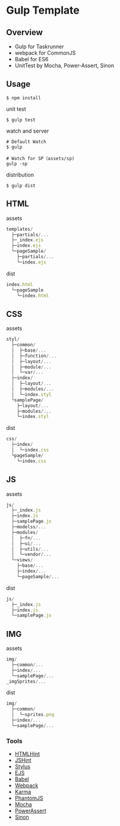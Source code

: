 # Gulp Template


## Overview

- Gulp for Taskrunner
- webpack for CommonJS
- Babel for ES6
- UnitTest by Mocha, Power-Assert, Sinon


## Usage

```
$ npm install
```

unit test

```
$ gulp test
```

watch and server  

```
# Default Watch
$ gulp

# Watch for SP（assets/sp)
gulp -sp
```

distribution  

```
$ gulp dist
```


## HTML

assets

```javascript
templates/
  ├─partials/...
  ├─_index.ejs
  ├─index.ejs
  └─pageSample/
    ├─partials/...
    └─index.ejs
```

dist

```javascript
index.html
  └─pageSample
    └─index.html
```


## CSS

assets

```javascript
styl/
  ├─common/
  │  ├─base/...
  │  ├─function/...
  │  ├─layout/...
  │  ├─module/...
  │  └─var/...
  ├─index/
  │  ├─layout/...
  │  ├─modules/...
  │  └─index.styl
  └samplePage/
    ├─layout/...
    ├─modules/...
    └─index.styl
```

dist

```javascript
css/
  ├─index/
  │  └─index.css
  └pageSample/
    └─index.css
```

## JS

assets

```javascript
js/
  ├─_index.js
  ├─index.js
  ├─samplePage.js
  ├─modelss/...
  ├─modules/
  │  ├─fn/...
  │  ├─ui/...
  │  ├─utils/...
  │  └─vendor/...
  └─views/
    ├─base/...
    ├─index/...
    └─pageSample/...
```

dist

```javascript
js/
  ├─_index.js
  ├─index.js
  └─samplePage.js
```

## IMG

assets

```javascript
img/
  ├─common/...
  ├─index/...
  └─samplePage/...
_imgSprites/...
```

dist

```javascript
img/
  ├─common/
  │  └─sprites.png
  ├─index/...
  └─samplePage/...
```


### Tools

- [HTMLHint](http://htmlhint.com/)
- [JSHint](http://jshint.com/)
- [Stylus](https://learnboost.github.io/stylus/)
- [EJS](http://www.embeddedjs.com/)
- [Babel](https://babeljs.io/)
- [Webpack](http://webpack.github.io/)
- [Karma](https://karma-runner.github.io/0.13/index.html)
- [PhantomJS](http://phantomjs.org/)
- [Mocha](http://mochajs.org/)
- [PowerAssert](https://github.com/power-assert-js/power-assert)
- [Sinon](http://sinonjs.org/)
